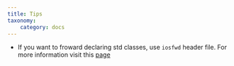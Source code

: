 ```yaml
---
title: Tips
taxonomy:
    category: docs
---
```


* If you want to froward declaring std classes, use `iosfwd` header file. For more information visit this [page](http://www.gotw.ca/gotw/034.htm)

